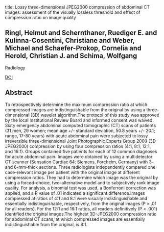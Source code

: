 title: Lossy three-dimensional JPEG2000 compression of abdominal CT images: assessment of the visually lossless threshold and effect of compression ratio on image quality

## Ringl, Helmut and Schernthaner, Ruediger E. and Kulinna-Cosentini, Christiane and Weber, Michael and Schaefer-Prokop, Cornelia and Herold, Christian J. and Schima, Wolfgang
Radiology

<a href="https://doi.org/10.1148/radiol.2452061713">DOI</a>

## Abstract
To retrospectively determine the maximum compression ratio at which compressed images are indistinguishable from the original by using a three-dimensional (3D) wavelet algorithm.The protocol of this study was approved by the local Institutional Review Board and informed consent was waived. Sixty emergency abdominal computed tomographic (CT) scans of patients (31 men, 29 women; mean age +/- standard deviation, 50.8 years +/- 20.1; range, 17-80 years) with acute abdominal pain were subjected to lossy irreversible three-dimensional Joint Photographic Experts Group 2000 (3D-JPEG2000) compression by using four compression ratios (4:1, 8:1, 12:1, and 16:1). Groups contained five patients for each of 12 common diagnoses for acute abdominal pain. Images were obtained by using a multidetector CT scanner (Sensation Cardiac 64; Siemens, Forcheim, Germany) with 3- and 6-mm-thick sections. Three radiologists independently compared one case-relevant image per patient with the original image at different compression ratios. They had to determine which image was the original by using a forced-choice, two-alternative model and to subjectively rank image quality. For analysis, a binomial test was used, a Bonferroni correction was applied, and a P value of .01 indicated a significant difference.Images compressed at ratios of 4:1 and 8:1 were visually indistinguishable and essentially indistinguishable, respectively, from the original images (P > .01 for all readers). For the 12:1 and 16:1 ratios, all readers definitively (P < .001) identified the original images.The highest 3D-JPEG2000 compression ratio for abdominal CT scans, at which compressed images are essentially indistinguishable from the original, is 8:1.

